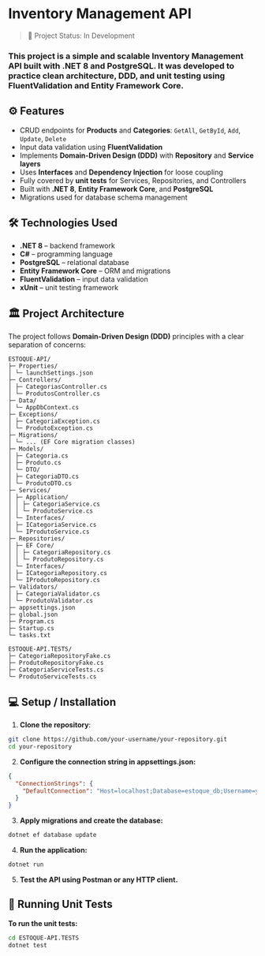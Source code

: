 <h1>Inventory Management API</h1>

> 🚧 Project Status: In Development

### This project is a simple and scalable Inventory Management API built with .NET 8 and PostgreSQL. It was developed to practice clean architecture, DDD, and unit testing using FluentValidation and Entity Framework Core.

## ⚙️ Features

+ CRUD endpoints for **Products** and **Categories**: `GetAll`, `GetById`, `Add`, `Update`, `Delete`
+ Input data validation using **FluentValidation**
+ Implements **Domain-Driven Design (DDD)** with **Repository** and **Service layers**
+ Uses **Interfaces** and **Dependency Injection** for loose coupling
+ Fully covered by **unit tests** for Services, Repositories, and Controllers
+ Built with **.NET 8**, **Entity Framework Core**, and **PostgreSQL**
+ Migrations used for database schema management

## 🛠 Technologies Used

+ **.NET 8** – backend framework
+ **C#** – programming language
+ **PostgreSQL** – relational database
+ **Entity Framework Core** – ORM and migrations
+ **FluentValidation** – input data validation
+ **xUnit** – unit testing framework

## 🏛 Project Architecture

The project follows **Domain-Driven Design (DDD)** principles with a clear separation of concerns:

```
ESTOQUE-API/
├─ Properties/
│ └─ launchSettings.json
├─ Controllers/
│ ├─ CategoriasController.cs
│ └─ ProdutosController.cs
├─ Data/
│ └─ AppDbContext.cs
├─ Exceptions/
│ ├─ CategoriaException.cs
│ └─ ProdutoException.cs
├─ Migrations/
│ └─ ... (EF Core migration classes)
├─ Models/
│ ├─ Categoria.cs
│ ├─ Produto.cs
│ └─ DTO/
│ ├─ CategoriaDTO.cs
│ └─ ProdutoDTO.cs
├─ Services/
│ ├─ Application/
│ │ ├─ CategoriaService.cs
│ │ └─ ProdutoService.cs
│ └─ Interfaces/
│ ├─ ICategoriaService.cs
│ └─ IProdutoService.cs
├─ Repositories/
│ ├─ EF Core/
│ │ ├─ CategoriaRepository.cs
│ │ └─ ProdutoRepository.cs
│ └─ Interfaces/
│ ├─ ICategoriaRepository.cs
│ └─ IProdutoRepository.cs
├─ Validators/
│ ├─ CategoriaValidator.cs
│ └─ ProdutoValidator.cs
├─ appsettings.json
├─ global.json
├─ Program.cs
├─ Startup.cs
└─ tasks.txt

ESTOQUE-API.TESTS/
├─ CategoriaRepositoryFake.cs
├─ ProdutoRepositoryFake.cs
├─ CategoriaServiceTests.cs
└─ ProdutoServiceTests.cs
```

## 💻 Setup / Installation

1. **Clone the repository**:

```bash
git clone https://github.com/your-username/your-repository.git
cd your-repository
```

2. **Configure the connection string in appsettings.json:**

```json
{
  "ConnectionStrings": {
    "DefaultConnection": "Host=localhost;Database=estoque_db;Username=your_username;Password=your_password"
  }
}
```

3. **Apply migrations and create the database:**

```bash
dotnet ef database update
```

4. **Run the application:**

```bash
dotnet run
```

5. **Test the API using Postman or any HTTP client.**

## 🔬 Running Unit Tests

**To run the unit tests:**
```bash
cd ESTOQUE-API.TESTS
dotnet test
```
